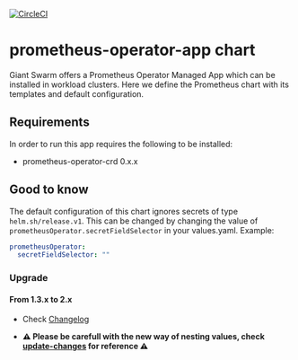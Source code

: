 [![CircleCI](https://circleci.com/gh/giantswarm/prometheus-operator-app.svg?style=shield)](https://circleci.com/gh/giantswarm/prometheus-operator-app)

# prometheus-operator-app chart

Giant Swarm offers a Prometheus Operator Managed App which can be installed in
workload clusters. Here we define the Prometheus chart with its templates and
default configuration.

## Requirements

In order to run this app requires the following to be installed:

* prometheus-operator-crd 0.x.x

## Good to know

The default configuration of this chart ignores secrets of type `helm.sh/release.v1`. This can be changed by changing the value of `prometheusOperator.secretFieldSelector` in your values.yaml. Example:

```yaml
prometheusOperator:
  secretFieldSelector: ""
```
### Upgrade
#### From 1.3.x to 2.x

* Check [Changelog](https://github.com/giantswarm/prometheus-operator-app/CHANGELOG.md)

* **⚠️ Please be carefull with the new way of nesting values, check [update-changes](https://github.com/giantswarmprometheus-operator-app/changelog/23.x_32.x.md) for reference ⚠️**

